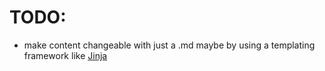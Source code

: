 
# TODO: 

- make content changeable with just a .md maybe by using a templating framework like  [Jinja](https://jinja.palletsprojects.com/en/3.1.x/)
